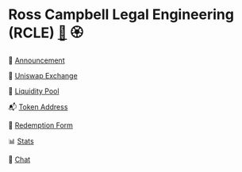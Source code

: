 # Ross Campbell Legal Engineering (RCLE) [🎩](https://github.com/trustwallet/tokens/blob/master/tokens/0x5a844590c5b8f40ae56190771d06c60b9ab1da1c.png) 🏵️

📢 [Announcement](https://twitter.com/r_ross_campbell/status/1157701745281241090?s=20) 

🦄 [Uniswap Exchange](https://uniswap.exchange/swap/0x5a844590c5b8f40ae56190771d06c60b9ab1da1c) 

🍲 [Liquidity Pool](https://etherscan.io/address/0xd994b83f2fca809704d6819935d89f3d0f5de555) 

📬 [Token Address](https://etherscan.io/address/0x5a844590c5b8f40ae56190771d06c60b9ab1da1c) 

🤝 [Redemption Form](https://app.openlaw.io/template/Redeem%20RCLE)

📊 [Stats](https://uniswap.info/token/0x5a844590c5b8f40ae56190771d06c60b9ab1da1c)

💬 [Chat](https://gitter.im/LegalEngineerChat/community)
